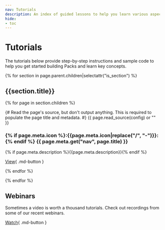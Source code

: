 ```yaml
---
nav: Tutorials
description: An index of guided lessons to help you learn various aspects of the SDK.
hide:
- toc
---
```


# Tutorials

The tutorials below provide step-by-step instructions and sample code to help you get started building Packs and learn key concepts.

{% for section in page.parent.children|selectattr("is_section") %}

## {{section.title}}

<section class="box-row" markdown>

{% for page in section.children %}

<div class="box-item" markdown>
{# Read the page's source, but don't output anything. This is required to populate the page title and metadata. #}
{{ page.read_source(config) or "" }}

### {% if page.meta.icon %}:{{page.meta.icon|replace("/", "-")}}:{% endif %} {{ page.meta.get("nav", page.title) }}

{% if page.meta.description %}{{page.meta.description}}{% endif %}

[View]({{fix_url(page.url)}}){ .md-button }
</div>

{% endfor %}

</section>

{% endfor %}

## Webinars

Sometimes a video is worth a thousand tutorials. Check out recordings from some of our recent webinars.

[Watch][webinars]{ .md-button }


[webinars]: webinars.md
